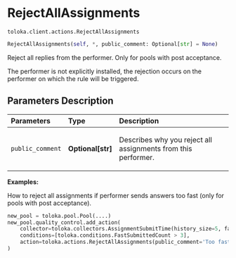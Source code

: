 # RejectAllAssignments
`toloka.client.actions.RejectAllAssignments`

```python
RejectAllAssignments(self, *, public_comment: Optional[str] = None)
```

Reject all replies from the performer. Only for pools with post acceptance.


The performer is not explicitly installed, the rejection occurs on the performer on which the rule will be triggered.

## Parameters Description

| Parameters | Type | Description |
| :----------| :----| :-----------|
`public_comment`|**Optional\[str\]**|<p>Describes why you reject all assignments from this performer.</p>

**Examples:**

How to reject all assignments if performer sends answers too fast (only for pools with post acceptance).

```python
new_pool = toloka.pool.Pool(....)
new_pool.quality_control.add_action(
    collector=toloka.collectors.AssignmentSubmitTime(history_size=5, fast_submit_threshold_seconds=20),
    conditions=[toloka.conditions.FastSubmittedCount > 3],
    action=toloka.actions.RejectAllAssignments(public_comment='Too fast answering. You are cheater!')
)
```
